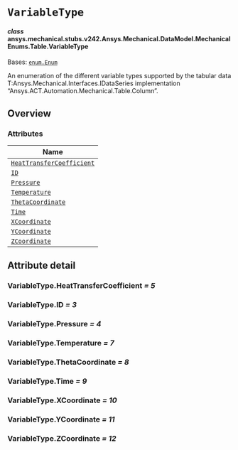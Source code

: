 # `VariableType`

<a id="ansys.mechanical.stubs.v242.Ansys.Mechanical.DataModel.MechanicalEnums.Table.VariableType"></a>

#### *class* ansys.mechanical.stubs.v242.Ansys.Mechanical.DataModel.MechanicalEnums.Table.VariableType

Bases: [`enum.Enum`](https://docs.python.org/3/library/enum.html#enum.Enum)

An enumeration of the different variable types supported by the tabular data
T:Ansys.Mechanical.Interfaces.IDataSeries implementation “Ansys.ACT.Automation.Mechanical.Table.Column”.

<!-- !! processed by numpydoc !! -->

<a id="overview"></a>

## Overview

### Attributes

| Name |
| ------------------------------------------------------------------------------------------------------------------------------------------------------------- |
| [`HeatTransferCoefficient`](#VariableType.HeatTransferCoefficient) |
| [`ID`](#VariableType.ID) |
| [`Pressure`](#VariableType.Pressure) |
| [`Temperature`](#VariableType.Temperature) |
| [`ThetaCoordinate`](#VariableType.ThetaCoordinate) |
| [`Time`](#VariableType.Time) |
| [`XCoordinate`](#VariableType.XCoordinate) |
| [`YCoordinate`](#VariableType.YCoordinate) |
| [`ZCoordinate`](#VariableType.ZCoordinate) |

<a id="attribute-detail"></a>

## Attribute detail

<a id="VariableType.HeatTransferCoefficient"></a>

### VariableType.HeatTransferCoefficient *= 5*

<a id="VariableType.ID"></a>

### VariableType.ID *= 3*

<a id="VariableType.Pressure"></a>

### VariableType.Pressure *= 4*

<a id="VariableType.Temperature"></a>

### VariableType.Temperature *= 7*

<a id="VariableType.ThetaCoordinate"></a>

### VariableType.ThetaCoordinate *= 8*

<a id="VariableType.Time"></a>

### VariableType.Time *= 9*

<a id="VariableType.XCoordinate"></a>

### VariableType.XCoordinate *= 10*

<a id="VariableType.YCoordinate"></a>

### VariableType.YCoordinate *= 11*

<a id="VariableType.ZCoordinate"></a>

### VariableType.ZCoordinate *= 12*


